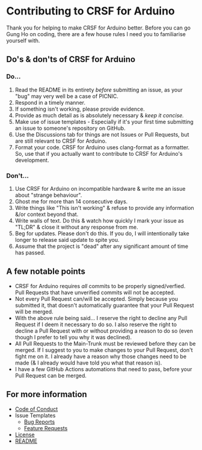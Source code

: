 # Contributing to CRSF for Arduino

Thank you for helping to make CRSF for Arduino better.
Before you can go Gung Ho on coding, there are a few house rules I need you to familiarise yourself with.

## Do's & don'ts of CRSF for Arduino

### **Do...**

1. Read the README in its entirety _before_ submitting an issue, as your "bug" may very well be a case of PICNIC.
2. Respond in a timely manner.
3. If something isn't working, please provide evidence.
4. Provide as much detail as is absolutely necessary & _keep it concise._
5. Make use of issue templates - Especially if it's your first time submitting an issue to someone's repository on GitHub.
6. Use the Discussions tab for things are not Issues or Pull Requests, but are still relevant to CRSF for Arduino.
7. Format your code. CRSF for Arduino uses clang-format as a formatter. So, use that if you actually want to contribute to CRSF for Arduino's development.

### **Don't...**

1. Use CRSF for Arduino on incompatible hardware & write me an issue about "strange behaviour".
2. Ghost me for more than 14 consecutive days.
3. Write things like "This isn't working" & refuse to provide any information &/or context beyond that.
4. Write walls of text. Do this & watch how quickly I mark your issue as "TL;DR" & close it without any response from me.
5. Beg for updates. Please don't do this. If you do, I will intentionally take longer to release said update to spite you.
6. Assume that the project is "dead" after any significant amount of time has passed.

## A few notable points

- CRSF for Arduino requires _all_ commits to be properly signed/verfied. Pull Requests that have unverified commits will not be accepted.
- Not every Pull Request can/will be accepted. Simply because you submitted it, that doesn't automatically guarantee that your Pull Request will be merged.
- With the above rule being said... I reserve the right to decline any Pull Request if I deem it necessary to do so. I also reserve the right to decline a Pull Request with or without providing a reason to do so (even though I prefer to tell you why it was declined).
- All Pull Requests to the Main-Trunk must be reviewed before they can be merged. If I suggest to you to make changes to your Pull Request, don't fight me on it. I already have a reason why those changes need to be made (& I already would have told you what that reason is).
- I have a few GitHub Actions automations that need to pass, before your Pull Request can be merged.

## For more information

- [Code of Conduct](https://github.com/ZZ-Cat/CRSFforArduino/blob/Main-Trunk/CODE_OF_CONDUCT.md)
- Issue Templates
  - [Bug Reports](https://github.com/ZZ-Cat/CRSFforArduino/blob/Main-Trunk/ISSUE_TEMPLATE/bug_report.md)
  - [Feature Requests](https://github.com/ZZ-Cat/CRSFforArduino/blob/Main-Trunk/ISSUE_TEMPLATE/feature_request.md)
- [License](https://github.com/ZZ-Cat/CRSFforArduino/blob/Main-Trunk/LICENSE.md)
- [README](https://github.com/ZZ-Cat/CRSFforArduino/blob/Main-Trunk/README.md)
